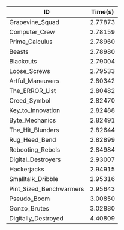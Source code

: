|ID|Time(s)|
|-|-|
|Grapevine_Squad|2.77873|
|Computer_Crew|2.78159|
|Prime_Calculus|2.78960|
|Beasts|2.78980|
|Blackouts|2.79004|
|Loose_Screws|2.79533|
|Artful_Maneuvers|2.80342|
|The_ERROR_List|2.80482|
|Creed_Symbol|2.82470|
|Key_to_Innovation|2.82488|
|Byte_Mechanics|2.82491|
|The_Hit_Blunders|2.82644|
|Rug_Heed_Bend|2.82899|
|Rebooting_Rebels|2.84984|
|Digital_Destroyers|2.93007|
|Hackerjacks|2.94915|
|Smalltalk_Dribble|2.95316|
|Pint_Sized_Benchwarmers|2.95643|
|Pseudo_Boom|3.00850|
|Gonzo_Brutes|3.02880|
|Digitally_Destroyed|4.40809|
